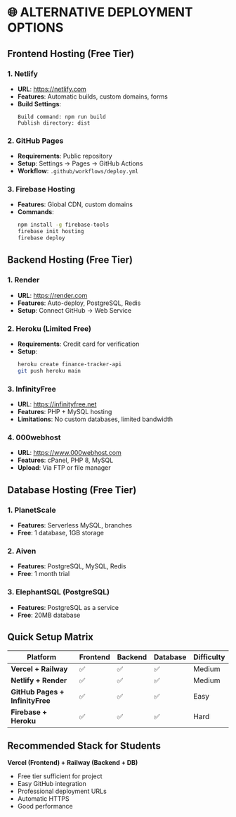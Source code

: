 # 🌐 ALTERNATIVE DEPLOYMENT OPTIONS

## Frontend Hosting (Free Tier)

### 1. Netlify
- **URL**: https://netlify.com
- **Features**: Automatic builds, custom domains, forms
- **Build Settings**:
  ```
  Build command: npm run build
  Publish directory: dist
  ```

### 2. GitHub Pages
- **Requirements**: Public repository
- **Setup**: Settings → Pages → GitHub Actions
- **Workflow**: `.github/workflows/deploy.yml`

### 3. Firebase Hosting
- **Features**: Global CDN, custom domains
- **Commands**:
  ```bash
  npm install -g firebase-tools
  firebase init hosting
  firebase deploy
  ```

## Backend Hosting (Free Tier)

### 1. Render
- **URL**: https://render.com
- **Features**: Auto-deploy, PostgreSQL, Redis
- **Setup**: Connect GitHub → Web Service

### 2. Heroku (Limited Free)
- **Requirements**: Credit card for verification
- **Setup**: 
  ```bash
  heroku create finance-tracker-api
  git push heroku main
  ```

### 3. InfinityFree
- **URL**: https://infinityfree.net
- **Features**: PHP + MySQL hosting
- **Limitations**: No custom databases, limited bandwidth

### 4. 000webhost
- **URL**: https://www.000webhost.com
- **Features**: cPanel, PHP 8, MySQL
- **Upload**: Via FTP or file manager

## Database Hosting (Free Tier)

### 1. PlanetScale
- **Features**: Serverless MySQL, branches
- **Free**: 1 database, 1GB storage

### 2. Aiven
- **Features**: PostgreSQL, MySQL, Redis
- **Free**: 1 month trial

### 3. ElephantSQL (PostgreSQL)
- **Features**: PostgreSQL as a service
- **Free**: 20MB database

## Quick Setup Matrix

| Platform | Frontend | Backend | Database | Difficulty |
|----------|----------|---------|----------|------------|
| **Vercel + Railway** | ✅ | ✅ | ✅ | Medium |
| **Netlify + Render** | ✅ | ✅ | ✅ | Medium |
| **GitHub Pages + InfinityFree** | ✅ | ✅ | ✅ | Easy |
| **Firebase + Heroku** | ✅ | ✅ | ✅ | Hard |

## Recommended Stack for Students
**Vercel (Frontend) + Railway (Backend + DB)**
- Free tier sufficient for project
- Easy GitHub integration
- Professional deployment URLs
- Automatic HTTPS
- Good performance
